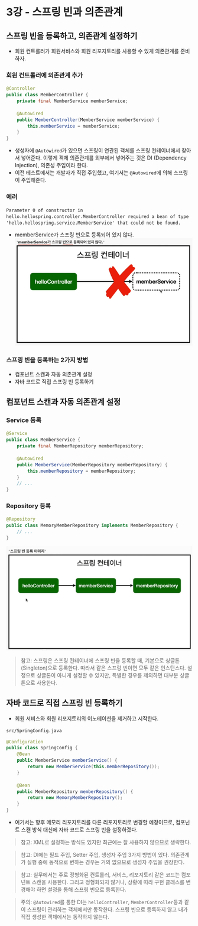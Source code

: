 # 3강 - 스프링 빈과 의존관계

## 스프링 빈을 등록하고, 의존관계 설정하기
* 회원 컨트롤러가 회원서비스와 회원 리포지토리를 사용할 수 있게 의존관계를 준비하자.

### 회원 컨트롤러에 의존관계 추가
```java
@Controller
public class MemberController {
    private final MemberService memberService;

    @Autowired
    public MemberController(MemberService memberService) {
        this.memberService = memberService;
    }
}
```
* 생성자에 `@Autowired`가 있으면 스프링이 연관된 객체를 스프링 컨테이너에서 찾아서 넣어준다.
  이렇게 객체 의존관계를 외부에서 넣어주는 것은 DI (Dependency Injection), 의존성 주입이라 한다.
* 이전 테스트에서는 개발자가 직접 주입했고, 여기서는 `@Autowired`에 의해 스프링이 주입해준다.

### 에러
`Parameter 0 of constructor in hello.hellospring.controller.MemberController required a bean of type 'hello.hellospring.service.MemberService' that could not be found.`
* memberService가 스프링 빈으로 등록되어 있지 않다.
![img.png](img.png)

### 스프링 빈을 등록하는 2가지 방법
* 컴포넌트 스캔과 자동 의존관계 설정
* 자바 코드로 직접 스프링 빈 등록하기

## 컴포넌트 스캔과 자동 의존관계 설정
### Service 등록
```java
@Service
public class MemberService {
    private final MemberRepository memberRepository;

    @Autowired
    public MemberService(MemberRepository memberRepository) {
        this.memberRepository = memberRepository;
    }
    // ...
}
```

### Repository 등록
```java
@Repository
public class MemoryMemberRepository implements MemberRepository {
    // ...
}
```

![img_1.png](img_1.png)

> 참고:
> 스프링은 스프링 컨테이너에 스프링 빈을 등록할 때, 기본으로 싱글톤(Singleton)으로 등록한다.
> 따라서 같은 스프링 빈이면 모두 같은 인스턴스다.
> 설정으로 싱글톤이 아니게 설정할 수 있지만, 특별한 경우를 제외하면 대부분 싱글톤으로 사용한다.

## 자바 코드로 직접 스프링 빈 등록하기
* 회원 서비스와 회원 리포지토리의 이노테이션을 제거하고 시작한다.

`src/SpringConfig.java`
```java
@Configuration
public class SpringConfig {
    @Bean
    public MemberService memberService() {
        return new MemberService(this.memberRepository());
    }

    @Bean
    public MemberRepository memberRepository() {
        return new MemoryMemberRepository();
    }
}
```
* 여기서는 향후 메모리 리포지토리를 다른 리포지토리로 변경할 예정이므로, 컴포넌트 스캔 방식 대신에 자바 코드로 스프링 빈을 설정하겠다.

> 참고: 
> XML로 설정하는 방식도 있지만 최근에는 잘 사용하지 않으므로 생략한다.

> 참고:
> DI에는 필드 주입, Setter 주입, 생성자 주입 3가지 방법이 있다.
> 의존관계가 실행 중에 동적으로 변하는 경우는 거의 없으므로 생성자 주입을 권장한다.

> 참고:
> 실무에서는 주로 정형화된 컨트롤러, 서비스, 리포지토리 같은 코드는 컴포넌트 스캔을 사용한다.
> 그리고 정형화되지 않거나, 상황에 따라 구현 클래스를 변경해야 하면 설정을 통해 스프링 빈으로 등록한다.

> 주의:
> `@Autowired`를 통한 DI는 `helloController`, `MemberController`등과 같이 스프링이 관리하는 객체에서만 동작한다.
> 스프링 빈으로 등록하지 않고 내가 직접 생성한 객체에서는 동작하지 않는다.